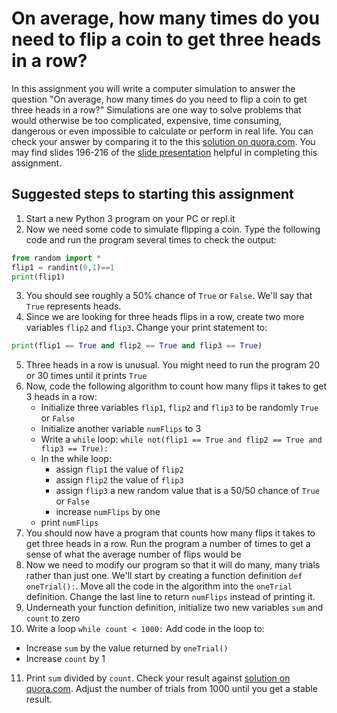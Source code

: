 On average, how many times do you need to flip a coin to get three heads in a row?
==================================================================================

In this assignment you will write a computer simulation to answer the question "On average, how many times do you need to flip a coin to get three heads in a row?" Simulations are one way to solve problems that would otherwise be too complicated, expensive, time consuming, dangerous or even impossible to calculate or perform in real life. You can check your answer by comparing it to the this [solution on quora.com](https://www.quora.com/What-is-the-expected-number-of-coin-flips-until-you-get-3-heads-in-a-row). You may find slides 196-216 of the [slide presentation](https://docs.google.com/presentation/d/1rICcmNbnGYsB-cV_6EatPyzcOS2sId80Jh2kayUzm4Q/edit#slide=id.ga2b2b98a27_0_165) helpful in completing this assignment.
 
Suggested steps to starting this assignment
--------------------------------------------
1. Start a new Python 3 program on your PC or repl.it
2. Now we need some code to simulate flipping a coin. Type the following code and run the program several times to check the output:
```python
from random import *
flip1 = randint(0,1)==1
print(flip1)
```
3. You should see roughly a 50% chance of `True` or `False`. We'll say that `True` represents heads.
4. Since we are looking for three heads flips in a row, create two more variables `flip2` and `flip3`. Change your print statement to:
```python
print(flip1 == True and flip2 == True and flip3 == True)
```
5. Three heads in a row is unusual. You might need to run the program 20 or 30 times until it prints `True`
6. Now, code the following algorithm to count how many flips it takes to get 3 heads in a row:
   + Initialize three variables `flip1`, `flip2` and `flip3` to be randomly `True` or `False`
   + Initialize another variable `numFlips` to 3
   + Write a `while` loop: `while not(flip1 == True and flip2 == True and flip3 == True):`
   + In the while loop:
      + assign  `flip1` the value of `flip2`
      + assign `flip2` the value of `flip3`
      + assign  `flip3`  a new random value that is a 50/50 chance of `True` or `False`
      + increase `numFlips` by one
   + print `numFlips`
7. You should now have a program that counts how many flips it takes to get three heads in a row. Run the program a number of times to get a sense of what the average number of flips would be 
8. Now we need to modify our program so that it will do many, many trials rather than just one. We'll start by creating a function definition `def oneTrial():`. Move all the code in the algorithm into the `oneTrial` definition. Change the last line to return `numFlips` instead of printing it.
9. Underneath your function definition, initialize two new variables `sum` and `count` to zero
10. Write a loop `while count < 1000:` Add code in the loop to:
   + Increase `sum` by the value returned by `oneTrial()`
   + Increase `count` by 1
11. Print `sum` divided by `count`. Check your result against [solution on quora.com](https://www.quora.com/What-is-the-expected-number-of-coin-flips-until-you-get-3-heads-in-a-row). Adjust the number of trials from 1000 until you get a stable result.
